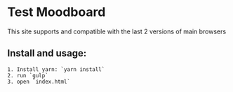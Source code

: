 # Test Moodboard
This site supports and compatible with the last 2 versions of main browsers

## Install and usage:
    1. Install yarn: `yarn install`
    2. run `gulp`
    3. open `index.html`